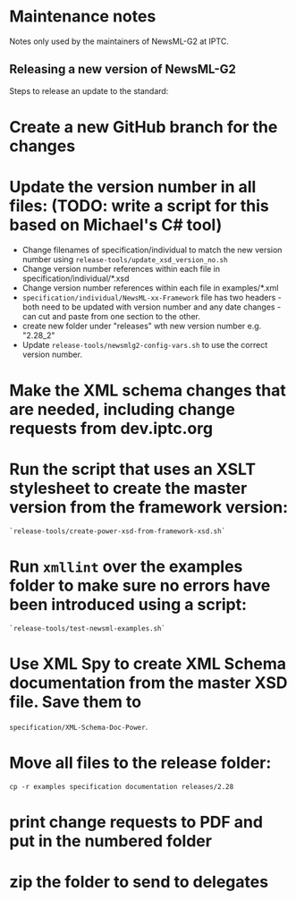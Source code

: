 # Maintenance notes

Notes only used by the maintainers of NewsML-G2 at IPTC.

## Releasing a new version of NewsML-G2

Steps to release an update to the standard:

# Create a new GitHub branch for the changes
# Update the version number in all files: (TODO: write a script for this based on Michael's C# tool)
  * Change filenames of specification/individual to match the new version number using `release-tools/update_xsd_version_no.sh`
  * Change version number references within each file in specification/individual/*.xsd
  * Change version number references within each file in examples/*.xml
  * `specification/individual/NewsML-xx-Framework` file has two headers - both need to be updated with version number and any date changes - can cut and paste from one section to the other.
  * create new folder under "releases" wth new version number e.g. "2.28_2"
  * Update `release-tools/newsmlg2-config-vars.sh` to use the correct version number.
# Make the XML schema changes that are needed, including change requests from dev.iptc.org
# Run the script that uses an XSLT stylesheet to create the master version from the framework version:
    `release-tools/create-power-xsd-from-framework-xsd.sh`
# Run `xmllint` over the examples folder to make sure no errors have been introduced using a script:
    `release-tools/test-newsml-examples.sh`
# Use XML Spy to create XML Schema documentation from the master XSD file. Save them to
`specification/XML-Schema-Doc-Power`.
# Move all files to the release folder:
    cp -r examples specification documentation releases/2.28
# print change requests to PDF and put in the numbered folder
# zip the folder to send to delegates

